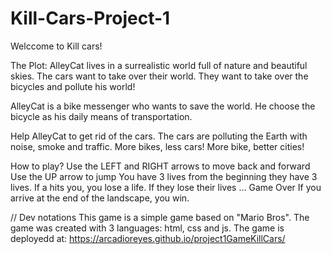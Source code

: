 # Kill-Cars-Project-1

Welccome to Kill cars!

The Plot:
AlleyCat lives in a surrealistic world full of nature and beautiful skies. The cars want to take over their world. They want to take over the bicycles and pollute his world!

AlleyCat is a bike messenger who wants to save the world. He choose the bicycle as his daily means of transportation.

Help AlleyCat to get rid of the cars. The cars are polluting the Earth with noise, smoke and traffic. More bikes, less cars! More bike, better cities!

How to play?
Use the LEFT and RIGHT arrows to move back and forward
Use the UP arrow to jump
You have 3 lives from the beginning they have 3 lives.
If a hits you, you lose a life.
If they lose their lives … Game Over
If you arrive at the end of the landscape, you win.

// Dev notations
This game is a simple game based on "Mario Bros".
The game was created with 3 languages: html, css and js.
The game is deployedd at:
https://arcadioreyes.github.io/project1GameKillCars/
